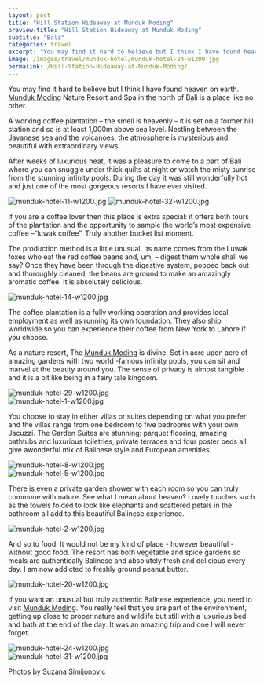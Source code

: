 ```yaml
---
layout: post
title: "Hill Station Hideaway at Munduk Moding"
preview-title: "Hill Station Hideaway at Munduk Moding"
subtitle: "Bali"
categories: travel
excerpt: "You may find it hard to believe but I think I have found heaven on earth. Munduk Moding Nature Resort and Spa in the north of Bali is a place like no other. A working coffee plantation – the smell is heavenly" 
image: /images/travel/munduk-hotel/munduk-hotel-24-w1200.jpg
permalink: /Hill-Station-Hideaway-at-Munduk-Moding/
---
```

You may find it hard to believe but I think I have found heaven on earth. <a href="https://www.mundukmodingplantation.com/" target="_blank">Munduk Moding</a> Nature Resort and Spa in the north of Bali is a place like no other. 

<div class="row no-gutters">
    <div class="col-md-6 col-sm-12">
        <div class="post-left-image" style="background: url(../images/travel/munduk-hotel/munduk-hotel-17-w1200.jpg) no-repeat; background-size: cover; margin-right: 0.5rem; max-height: 800px !important"></div>
    </div>
    <div class="col-md-6 col-sm-12">
        <div class="post-right-image" style="background: url(../images/travel/munduk-hotel/munduk-hotel-w1200.jpg) no-repeat; background-size: cover; margin-left: 0.5rem; max-height: 800px !important"></div>
    </div>
</div>

A working coffee plantation – the smell is heavenly – it is set on a former hill station and so is at least 1,000m above sea level. Nestling between the Javanese sea and the volcanoes, the atmosphere is mysterious and beautiful with extraordinary views.

<div class="row no-gutters">
    <div class="col-md-6 col-sm-12">
        <div class="post-left-image" style="background: url(../images/travel/munduk-hotel/munduk-hotel-25-w1200.jpg) no-repeat; background-size: cover; margin-right: 0.5rem; max-height: 800px !important"></div>
    </div>
    <div class="col-md-6 col-sm-12">
        <div class="post-right-image" style="background: url(../images/travel/munduk-hotel/munduk-hotel-30-w1200.jpg) no-repeat; background-size: cover; margin-left: 0.5rem; max-height: 800px !important"></div>
    </div>
</div>

After weeks of luxurious heat, it was a pleasure to come to a part of Bali where you can snuggle under thick quilts at night or watch the misty sunrise from the stunning infinity pools. During the day it was still wonderfully hot and just one of the most gorgeous resorts I have ever visited. 

<img src="{{ '/images/travel/munduk-hotel/munduk-hotel-11-w1200.jpg' | prepend: SourceUrl }}" alt="munduk-hotel-11-w1200.jpg">

<img src="{{ '/images/travel/munduk-hotel/munduk-hotel-32-w1200.jpg' | prepend: SourceUrl }}" alt="munduk-hotel-32-w1200.jpg">
 
If you are a coffee lover then this place is extra special: it offers both tours of the plantation and the opportunity to sample the world’s most expensive coffee –“luwak coffee”. Truly another bucket list moment.

<div class="row no-gutters">
    <div class="col-md-6 col-sm-12">
        <div class="post-left-image" style="background: url(../images/travel/munduk-hotel/munduk-hotel-18-w1200.jpg) no-repeat; background-size: cover; margin-right: 0.5rem; max-height: 800px !important"></div>
    </div>
    <div class="col-md-6 col-sm-12">
        <div class="post-right-image" style="background: url(../images/travel/munduk-hotel/munduk-hotel-12-w1200.jpg) no-repeat; background-size: cover; margin-left: 0.5rem; max-height: 800px !important"></div>
    </div>
</div>

The production method is a little unusual. Its name comes from the Luwak foxes who eat the red coffee beans and, um, – digest them whole shall we say? Once they have been through the digestive system, popped back out and thoroughly cleaned, the beans are ground to make an amazingly aromatic coffee. It is absolutely delicious.

<img src="{{ '/images/travel/munduk-hotel/munduk-hotel-14-w1200.jpg' | prepend: SourceUrl }}" alt="munduk-hotel-14-w1200.jpg">

The coffee plantation is a fully working operation and provides local employment as well as running its own foundation. They also ship worldwide so you can experience their coffee from New York to Lahore if you choose.

<div class="row no-gutters">
    <div class="col-md-6 col-sm-12">
        <div class="post-left-image" style="background: url(../images/travel/munduk-hotel/munduk-hotel-26-w1200.jpg) no-repeat; background-size: cover; margin-right: 0.5rem; max-height: 800px !important"></div>
    </div>
    <div class="col-md-6 col-sm-12">
        <div class="post-right-image" style="background: url(../images/travel/munduk-hotel/munduk-hotel-28-w1200.jpg) no-repeat; background-size: cover; margin-left: 0.5rem; max-height: 800px !important"></div>
    </div>
</div>

As a nature resort, The <a href="https://www.mundukmodingplantation.com/" target="_blank">Munduk Moding</a> is divine. Set in acre upon acre of amazing gardens with two world -famous infinity pools, you can sit and marvel at the beauty around you. The sense of privacy is almost tangible and it is a bit like being in a fairy tale kingdom.

<img src="{{ '/images/travel/munduk-hotel/munduk-hotel-29-w1200.jpg' | prepend: SourceUrl }}" alt="munduk-hotel-29-w1200.jpg">

<div class="row no-gutters">
    <div class="col-md-6 col-sm-12">
        <div class="post-left-image" style="background: url(../images/travel/munduk-hotel/munduk-hotel-13-w1200.jpg) no-repeat; background-size: cover; margin-right: 0.5rem; max-height: 800px !important"></div>
    </div>
    <div class="col-md-6 col-sm-12">
        <div class="post-right-image" style="background: url(../images/travel/munduk-hotel/munduk-hotel-16-w1200.jpg) no-repeat; background-size: cover; margin-left: 0.5rem; max-height: 800px !important"></div>
    </div>
</div>

<div class="row no-gutters">
    <div class="col-md-6 col-sm-12">
        <div class="post-left-image" style="background: url(../images/travel/munduk-hotel/munduk-hotel-15-w1200.jpg) no-repeat; background-size: cover; margin-right: 0.5rem; max-height: 800px !important"></div>
    </div>
    <div class="col-md-6 col-sm-12">
        <div class="post-right-image" style="background: url(../images/travel/munduk-hotel/munduk-hotel-21-w1200.jpg) no-repeat; background-size: cover; margin-left: 0.5rem; max-height: 800px !important"></div>
    </div>
</div>

<img src="{{ '/images/travel/munduk-hotel/munduk-hotel-1-w1200.jpg' | prepend: SourceUrl }}" alt="munduk-hotel-1-w1200.jpg">

You choose to stay in either villas or suites depending on what you prefer and the villas range from one bedroom to five bedrooms with your own Jacuzzi. The Garden Suites are stunning: parquet flooring, amazing bathtubs and luxurious toiletries, private terraces and four poster beds all give awonderful mix of Balinese style and European amenities.

<img src="{{ '/images/travel/munduk-hotel/munduk-hotel-8-w1200.jpg' | prepend: SourceUrl }}" alt="munduk-hotel-8-w1200.jpg">

<div class="row no-gutters">
    <div class="col-md-6 col-sm-12">
        <div class="post-left-image" style="background: url(../images/travel/munduk-hotel/munduk-hotel-9-w1200.jpg) no-repeat; background-size: cover; margin-right: 0.5rem; max-height: 800px !important"></div>
    </div>
    <div class="col-md-6 col-sm-12">
        <div class="post-right-image" style="background: url(../images/travel/munduk-hotel/munduk-hotel-4-w1200.jpg) no-repeat; background-size: cover; margin-left: 0.5rem; max-height: 800px !important"></div>
    </div>
</div>

<img src="{{ '/images/travel/munduk-hotel/munduk-hotel-5-w1200.jpg' | prepend: SourceUrl }}" alt="munduk-hotel-5-w1200.jpg">

There is even a private garden shower with each room so you can truly commune with nature. See what I mean about heaven? Lovely touches such as the towels folded to look like elephants and scattered petals in the bathroom all add to this beautiful Balinese experience.

<div class="row no-gutters">
    <div class="col-md-6 col-sm-12">
        <div class="post-left-image" style="background: url(../images/travel/munduk-hotel/munduk-hotel-6-w1200.jpg) no-repeat; background-size: cover; margin-right: 0.5rem; max-height: 800px !important"></div>
    </div>
    <div class="col-md-6 col-sm-12">
        <div class="post-right-image" style="background: url(../images/travel/munduk-hotel/munduk-hotel-7-w1200.jpg) no-repeat; background-size: cover; margin-left: 0.5rem; max-height: 800px !important"></div>
    </div>
</div>

<img src="{{ '/images/travel/munduk-hotel/munduk-hotel-2-w1200.jpg' | prepend: SourceUrl }}" alt="munduk-hotel-2-w1200.jpg">

And so to food. It would not be my kind of place - however beautiful - without good food. The resort has both vegetable and spice gardens so meals are authentically Balinese and absolutely fresh and delicious every day. I am now addicted to freshly ground peanut butter.

<div class="row no-gutters">
    <div class="col-md-6 col-sm-12">
        <div class="post-left-image" style="background: url(../images/travel/munduk-hotel/munduk-hotel-3-w1200.jpg) no-repeat; background-size: cover; margin-right: 0.5rem; max-height: 800px !important"></div>
    </div>
    <div class="col-md-6 col-sm-12">
        <div class="post-right-image" style="background: url(../images/travel/munduk-hotel/munduk-hotel-19-w1200.jpg) no-repeat; background-size: cover; margin-left: 0.5rem; max-height: 800px !important"></div>
    </div>
</div>

<img src="{{ '/images/travel/munduk-hotel/munduk-hotel-20-w1200.jpg' | prepend: SourceUrl }}" alt="munduk-hotel-20-w1200.jpg">

If you want an unusual but truly authentic Balinese experience, you need to visit <a href="https://www.mundukmodingplantation.com/" target="_blank">Munduk Moding</a>. You really feel that you are part of the environment, getting up close to proper nature and wildlife but still with a luxurious bed and bath at the end of the day. It was an amazing trip and one I will never forget.

<img src="{{ '/images/travel/munduk-hotel/munduk-hotel-24-w1200.jpg' | prepend: SourceUrl }}" alt="munduk-hotel-24-w1200.jpg">

<div class="row no-gutters">
    <div class="col-md-6 col-sm-12">
        <div class="post-left-image" style="background: url(../images/travel/munduk-hotel/munduk-hotel-22-w1200.jpg) no-repeat; background-size: cover; margin-right: 0.5rem; max-height: 800px !important"></div>
    </div>
    <div class="col-md-6 col-sm-12">
        <div class="post-right-image" style="background: url(../images/travel/munduk-hotel/munduk-hotel-23-w1200.jpg) no-repeat; background-size: cover; margin-left: 0.5rem; max-height: 800px !important"></div>
    </div>
</div>

<img src="{{ '/images/travel/munduk-hotel/munduk-hotel-31-w1200.jpg' | prepend: SourceUrl }}" alt="munduk-hotel-31-w1200.jpg">

<a href="https://www.instagram.com/simisu__/" target="_blank">Photos by Suzana Simijonovic</a>